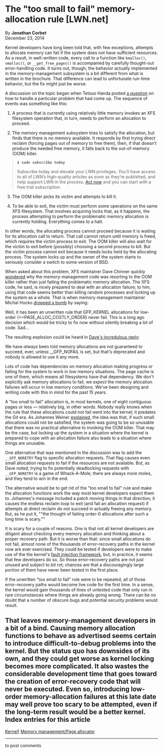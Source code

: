 # The "too small to fail" memory-allocation rule [LWN.net]

By **Jonathan Corbet**  
December 23, 2014 

Kernel developers have long been told that, with few exceptions, attempts to allocate memory can fail if the system does not have sufficient resources. As a result, in well-written code, every call to a function like `kmalloc()`, `vmalloc()`, or `__get_free_pages()` is accompanied by carefully thought-out error-handling code. It turns out, though, the behavior actually implemented in the memory-management subsystem is a bit different from what is written in the brochure. That difference can lead to unfortunate run-time behavior, but the fix might just be worse. 

A discussion on the topic began when Tetsuo Handa posted [a question](/Articles/627420/) on how to handle a particular problem that had come up. The sequence of events was something like this: 

  1. A process that is currently using relatively little memory invokes an XFS filesystem operation that, in turn, needs to perform an allocation to proceed. 

  2. The memory management subsystem tries to satisfy the allocation, but finds that there is no memory available. It responds by first trying direct reclaim (forcing pages out of memory to free them), then, if that doesn't produce the needed free memory, it falls back to the out-of-memory (OOM) killer. 

> **`$ sudo subscribe today`**
> 
> Subscribe today and elevate your LWN privileges. You’ll have access to all of LWN’s high-quality articles as soon as they’re published, and help support LWN in the process. [Act now](https://lwn.net/Promo/nst-sudo/claim) and you can start with a free trial subscription. 

  3. The OOM killer picks its victim and attempts to kill it. 

  4. To be able to exit, the victim must perform some operations on the same XFS filesystem. That involves acquiring locks that, as it happens, the process attempting to perform the problematic memory allocation is currently holding. Everything comes to a halt. 




In other words, the allocating process cannot proceed because it is waiting for its allocation call to return. That call cannot return until memory is freed, which requires the victim process to exit. The OOM killer will also wait for the victim to exit before (possibly) choosing a second process to kill. But the victim process cannot exit because it needs locks held by the allocating process. The system locks up and the owner of the system starts to seriously consider a switch to some version of BSD. 

When asked about this problem, XFS maintainer Dave Chinner quickly [wondered](/Articles/627432/) why the memory-management code was resorting to the OOM killer rather than just failing the problematic memory allocation. The XFS code, he said, is nicely prepared to deal with an allocation failure; to him, using that code seems better than killing random processes and locking up the system as a whole. That is when memory management maintainer Michal Hocko [dropped a bomb](/Articles/627434/) by saying: 

Well, it has been an unwritten rule that GFP_KERNEL allocations for low-order (<=PAGE_ALLOC_COSTLY_ORDER) never fail. This is a long ago decision which would be tricky to fix now without silently breaking a lot of code. Sad... 

The resulting explosion could be heard in [Dave's incredulous reply](/Articles/627435/): 

We have *always* been told memory allocations are not guaranteed to succeed, ever, unless __GFP_NOFAIL is set, but that's deprecated and nobody is allowed to use it any more. 

Lots of code has dependencies on memory allocation making progress or failing for the system to work in low memory situations. The page cache is one of them, which means all filesystems have that dependency. We don't explicitly ask memory allocations to fail, we *expect* the memory allocation failures will occur in low memory conditions. We've been designing and writing code with this in mind for the past 15 years. 

A "too small to fail" allocation is, in most kernels, one of eight contiguous pages or less — relatively big, in other words. Nobody really knows when the rule that these allocations could not fail went into the kernel; it predates the Git era. As Johannes Weiner [explained](/Articles/627436/), the idea was that, if such small allocations could not be satisfied, the system was going to be so unusable that there was no practical alternative to invoking the OOM killer. That may be the case, but locking up the system in a situation where the kernel is prepared to cope with an allocation failure also leads to a situation where things are unusable. 

One alternative that was mentioned in the discussion was to add the `__GFP_NORETRY` flag to specific allocation requests. That flag causes even small allocation requests to fail if the resources are not available. But, as Dave noted, trying to fix potentially deadlocking requests with `__GFP_NORETRY` is a game of Whack-A-Mole; there are always more moles, and they tend to win in the end. 

The alternative would be to get rid of the "too small to fail" rule and make the allocation functions work the way most kernel developers expect them to. Johannes's message included a patch moving things in that direction; it causes the endless reclaim loop to exit (and fail an allocation request) if attempts at direct reclaim do not succeed in actually freeing any memory. But, as he put it, ""the thought of failing order-0 allocations after such a long time is scary."" 

It is scary for a couple of reasons. One is that not all kernel developers are diligent about checking every memory allocation and thinking about a proper recovery path. But it is worse than that: since small allocations do not fail, almost none of the thousands of error-recovery paths in the kernel now are ever exercised. They could be tested if developers were to make use of the the kernel's [fault injection framework](/Articles/209257/), but, in practice, it seems that few developers do so. So those error-recovery paths are not just unused and subject to bit rot; chances are that a discouragingly large portion of them have never been tested in the first place. 

If the unwritten "too small to fail" rule were to be repealed, all of those error-recovery paths would become live code for the first time. In a sense, the kernel would gain thousands of lines of untested code that only run in rare circumstances where things are already going wrong. There can be no doubt that a number of obscure bugs and potential security problems would result. 

That leaves memory-management developers in a bit of a bind. Causing memory allocation functions to behave as advertised seems certain to introduce difficult-to-debug problems into the kernel. But the status quo has downsides of its own, and they could get worse as kernel locking becomes more complicated. It also wastes the considerable development time that goes toward the creation of error-recovery code that will never be executed. Even so, introducing low-order memory-allocation failures at this late date may well prove too scary to be attempted, even if the long-term result would be a better kernel.  
Index entries for this article  
---  
[Kernel](/Kernel/Index)| [Memory management/Page allocator](/Kernel/Index#Memory_management-Page_allocator)  
  


* * *

to post comments 

